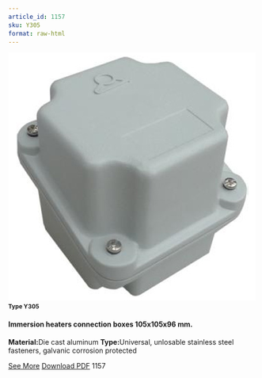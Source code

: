 ```yaml
---
article_id: 1157
sku: Y305
format: raw-html
---
```

 <img src="../new-images/Y305.jpg" class="card-imgs mb-2">
 <small class="text-grey mb-2"><b>Type Y305</b> </small>
 <h4>Immersion heaters connection boxes 105x105x96 mm.</h4>
 <p><b>Material:</b>Die cast aluminum
 <b>Type:</b>Universal, unlosable stainless steel fasteners, galvanic corrosion protected</p>
 <div class="btns">
 <a href="immersion-heaters-type-y305.html" class="btn-red">See More</a>
 <a href="pdf/2-133-135Immersion heaters connection boxes aluminium 105x105x9620130606.pdf" target="_blank" class="btn-red">Download PDF</a>
 <!-- <a href="http://www.ultimheat.com/cat2.html" class="access-link" target="_blank"> Access full catalogue <i class="fa fa-external-link" aria-hidden="true"></i> </a> -->
 <span class="number-btn">1157</span>
 </div>
 